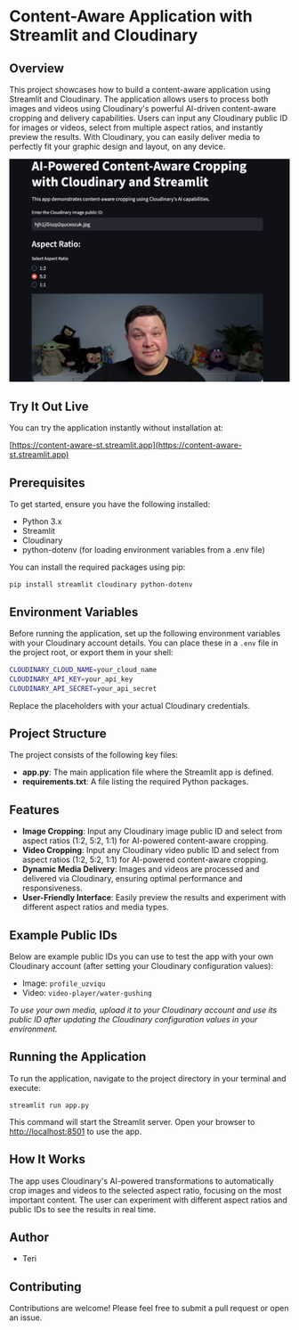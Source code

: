 # Content-Aware Application with Streamlit and Cloudinary

## Overview

This project showcases how to build a content-aware application using Streamlit and Cloudinary. The application allows users to process both images and videos using Cloudinary's powerful AI-driven content-aware cropping and delivery capabilities. Users can input any Cloudinary public ID for images or videos, select from multiple aspect ratios, and instantly preview the results. With Cloudinary, you can easily deliver media to perfectly fit your graphic design and layout, on any device.

![content aware](image.png)

## Try It Out Live

You can try the application instantly without installation at:

[https://content-aware-st.streamlit.app](https://content-aware-st.streamlit.app)

## Prerequisites

To get started, ensure you have the following installed:

- Python 3.x
- Streamlit
- Cloudinary
- python-dotenv (for loading environment variables from a .env file)

You can install the required packages using pip:

```
pip install streamlit cloudinary python-dotenv
```

## Environment Variables

Before running the application, set up the following environment variables with your Cloudinary account details. You can place these in a `.env` file in the project root, or export them in your shell:

```bash
CLOUDINARY_CLOUD_NAME=your_cloud_name
CLOUDINARY_API_KEY=your_api_key
CLOUDINARY_API_SECRET=your_api_secret
```

Replace the placeholders with your actual Cloudinary credentials.


## Project Structure

The project consists of the following key files:

- **app.py**: The main application file where the Streamlit app is defined.
- **requirements.txt**: A file listing the required Python packages.

## Features

- **Image Cropping**: Input any Cloudinary image public ID and select from aspect ratios (1:2, 5:2, 1:1) for AI-powered content-aware cropping.
- **Video Cropping**: Input any Cloudinary video public ID and select from aspect ratios (1:2, 5:2, 1:1) for AI-powered content-aware cropping.
- **Dynamic Media Delivery**: Images and videos are processed and delivered via Cloudinary, ensuring optimal performance and responsiveness.
- **User-Friendly Interface**: Easily preview the results and experiment with different aspect ratios and media types.

## Example Public IDs

Below are example public IDs you can use to test the app with your own Cloudinary account (after setting your Cloudinary configuration values):

- Image: `profile_uzviqu`
- Video: `video-player/water-gushing`

*To use your own media, upload it to your Cloudinary account and use its public ID after updating the Cloudinary configuration values in your environment.*

## Running the Application

To run the application, navigate to the project directory in your terminal and execute:

```
streamlit run app.py
```

This command will start the Streamlit server. Open your browser to [http://localhost:8501](http://localhost:8501) to use the app.

## How It Works

The app uses Cloudinary's AI-powered transformations to automatically crop images and videos to the selected aspect ratio, focusing on the most important content. The user can experiment with different aspect ratios and public IDs to see the results in real time.

## Author

- Teri

## Contributing

Contributions are welcome! Please feel free to submit a pull request or open an issue.
